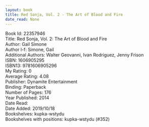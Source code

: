 ```yaml
---
layout: book
title: Red Sonja, Vol. 2 - The Art of Blood and Fire
date_read: None
---
```


Book Id: 22357946<br />
Title: Red Sonja, Vol. 2: The Art of Blood and Fire<br />
Author: Gail Simone<br />
Author l-f: Simone, Gail<br />
Additional Authors: Walter Geovanni, Ivan Rodriguez, Jenny Frison<br />
ISBN: 1606905295<br />
ISBN13: 9781606905296<br />
My Rating: 0<br />
Average Rating: 4.08<br />
Publisher: Dynamite Entertainment<br />
Binding: Paperback<br />
Number of Pages: 176<br />
Year Published: 2014<br />
Date Read: <br />
Date Added: 2019/10/18<br />
Bookshelves: kupka-wstydu<br />
Bookshelves with positions: kupka-wstydu (#352)<br />

